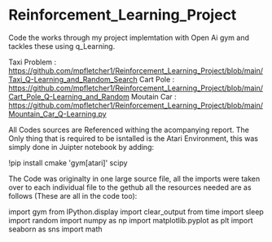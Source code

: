 # Reinforcement_Learning_Project
Code the works through my project implemtation with Open Ai gym and tackles these using q_Learning.

Taxi Problem : https://github.com/mpfletcher1/Reinforcement_Learning_Project/blob/main/Taxi_Q-Learning_and_Random_Search
Cart Pole : https://github.com/mpfletcher1/Reinforcement_Learning_Project/blob/main/Cart_Pole_Q-Learning_and_Random
Moutain Car : https://github.com/mpfletcher1/Reinforcement_Learning_Project/blob/main/Mountain_Car_Q-Learning.py

All Codes sources are Referenced withing the acompanying report. 
The Only thing that is required to be isntalled is the Atari Environment, this was simply done in Juipter notebook by adding:

!pip install cmake 'gym[atari]' scipy

The Code was originalty in one large source file, all the imports were taken over to each individual file to the gethub all the resources needed are as follows (These are all in the code too):

import gym
from IPython.display import clear_output
from time import sleep
import random
import numpy as np
import matplotlib.pyplot as plt
import seaborn as sns
import math


                   

